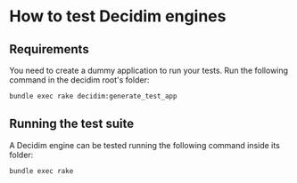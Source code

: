 # How to test Decidim engines

## Requirements

You need to create a dummy application to run your tests. Run the following command in the decidim root's folder:

```bash
bundle exec rake decidim:generate_test_app
```

## Running the test suite

A Decidim engine can be tested running the following command inside its folder:

```bash
bundle exec rake
```
